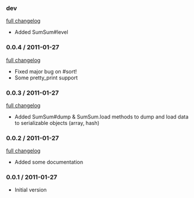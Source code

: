 ### dev

[full changelog](http://github.com/yolk/sum_sum/compare/v0.0.4...master)

* Added SumSum#level

### 0.0.4 / 2011-01-27

[full changelog](http://github.com/yolk/sum_sum/compare/v0.0.3...v0.0.4)

* Fixed major bug on #sort!
* Some pretty_print support

### 0.0.3 / 2011-01-27

[full changelog](http://github.com/yolk/sum_sum/compare/v0.0.2...v0.0.3)

* Added SumSum#dump & SumSum.load methods to dump and load data to serializable objects (array, hash)

### 0.0.2 / 2011-01-27

[full changelog](http://github.com/yolk/sum_sum/compare/v0.0.1...v0.0.2)

* Added some documentation

### 0.0.1 / 2011-01-27

* Initial version